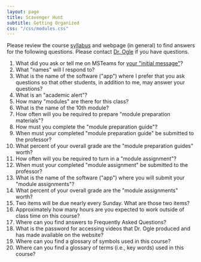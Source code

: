 ```yaml
---
layout: page
title: Scavenger Hunt
subtitle: Getting Organized
css: "/css/modules.css"
---
```


<div class="alert alert-warning">
Please review the course <a href="http://derekogle.com/NCMTH107/resources/Syllabus-Current" target="_blank">syllabus</a> and webpage (in general) to find answers for the following questions. Please contact <a href="mailto:dogle@northland.edu">Dr. Ogle</a> if you have questions.
</div>

1. What did you ask or tell me on MSTeams for [your "initial message"](GetOrganized_MSTeams#assignment)?
1. What "names" will I respond to?
1. What is the name of the software ("app") where I prefer that you ask questions so that other students, in addition to me, may answer your questions?
1. What is an "academic alert"?
1. How many "modules" are there for this class?
1. What is the name of the 10th module?
1. How often will you be required to prepare "module preparation materials"?
1. How must you complete the "module preparation guide"?
1. When must your completed "module preparation guide" be submitted to the professor?
1. What percent of your overall grade are the "module preparation guides" worth?
1. How often will you be required to turn in a "module assignment"?
1. When must your completed "module assignment" be submitted to the professor?
1. What is the name of the software ("app") where you will submit your "module assignments"?
1. What percent of your overall grade are the "module assignments" worth?
1. Two items will be due nearly every Sunday. What are those two items?
1. Approximately how many hours are you expected to work outside of class time on this course?
1. Where can you find answers to Frequently Asked Questions?
1. What is the password for accessing videos that Dr. Ogle produced and has made available on the website?
1. Where can you find a glossary of symbols used in this course?
1. Where can you find a glossary of terms (i.e., key words) used in this course?
